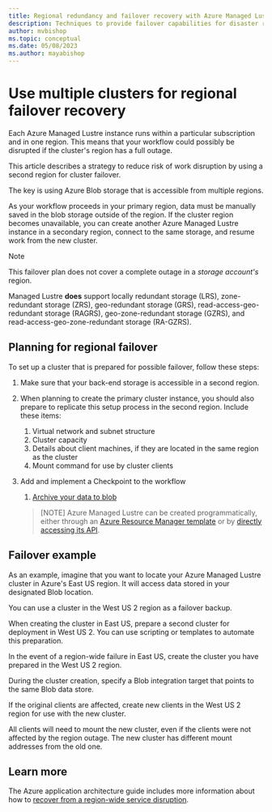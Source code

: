 ```yaml
---
title: Regional redundancy and failover recovery with Azure Managed Lustre
description: Techniques to provide failover capabilities for disaster recovery with Azure Managed Lustre 
author: mvbishop
ms.topic: conceptual
ms.date: 05/08/2023
ms.author: mayabishop
---
```


# Use multiple clusters for regional failover recovery

Each Azure Managed Lustre instance runs within a particular subscription and in one region. This means that your workflow could possibly be disrupted if the cluster's region has a full outage.

This article describes a strategy to reduce risk of work disruption by using a second region for cluster failover.

The key is using Azure Blob storage that is accessible from multiple regions.

As your workflow proceeds in your primary region, data must be manually saved in the blob storage outside of the region. If the cluster region becomes unavailable, you can create another Azure Managed Lustre instance in a secondary region, connect to the same storage, and resume work from the new cluster.

> [!NOTE]
> This failover plan does not cover a complete outage in a *storage account's* region. 
>
> Managed Lustre **does** support locally redundant storage (LRS), zone-redundant storage (ZRS), geo-redundant storage (GRS), read-access-geo-redundant storage (RAGRS), geo-zone-redundant storage (GZRS), and read-access-geo-zone-redundant storage (RA-GZRS).


## Planning for regional failover

To set up a cluster that is prepared for possible failover, follow these steps:

1. Make sure that your back-end storage is accessible in a second region.
1. When planning to create the primary cluster instance, you should also prepare to replicate this setup process in the second region. Include these items:

   1. Virtual network and subnet structure
   1. Cluster capacity
   1. Details about client machines, if they are located in the same region as the cluster
   1. Mount command for use by cluster clients
1. Add and implement a Checkpoint to the workflow
   1. [Archive your data to blob](/previous-versions/windows/it-pro/windows-server-2012-R2-and-2012/jj574114(v=ws.11))

   > [NOTE]
   > Azure Managed Lustre can be created programmatically, either through an [Azure Resource Manager template](/azure/azure-resource-manager/templates/overview) or by [directly accessing its API](create-file-system-resource-manager.md). 

## Failover example

As an example, imagine that you want to locate your Azure Managed Lustre cluster in Azure's East US region. It will access data stored in your designated Blob location.

You can use a cluster in the West US 2 region as a failover backup.

When creating the cluster in East US, prepare a second cluster for deployment in West US 2. You can use scripting or templates to automate this preparation.

In the event of a region-wide failure in East US, create the cluster you have prepared in the West US 2 region.

During the cluster creation, specify a Blob integration target that points to the same Blob data store.

If the original clients are affected, create new clients in the West US 2 region for use with the new cluster.

All clients will need to mount the new cluster, even if the clients were not affected by the region outage. The new cluster has different mount addresses from the old one.

## Learn more

The Azure application architecture guide includes more information about how to [recover from a region-wide service disruption](/azure/architecture/resiliency/recovery-loss-azure-region).
